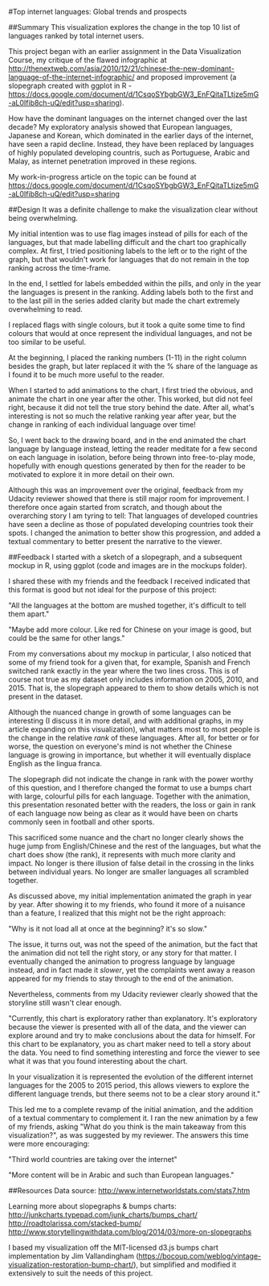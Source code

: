 #Top internet languages: Global trends and prospects

##Summary
This visualization explores the change in the top 10 list of languages ranked by total internet users.

This project began with an earlier assignment in the Data Visualization Course, my critique of the flawed infographic at http://thenextweb.com/asia/2010/12/21/chinese-the-new-dominant-language-of-the-internet-infographic/ and proposed improvement (a slopegraph created with ggplot in R - https://docs.google.com/document/d/1CsqoSYbgbGW3_EnFQitaTLtjze5mG-aL0Ifib8ch-uQ/edit?usp=sharing).

How have the dominant languages on the internet changed over the last decade? My exploratory analysis showed that European languages, Japanese and Korean, which dominated in the earlier days of the internet, have seen a rapid decline. Instead, they have been replaced by languages of highly populated developing countris, such as Portuguese, Arabic and Malay, as internet penetration improved in these regions.  

My work-in-progress article on the topic can be found at https://docs.google.com/document/d/1CsqoSYbgbGW3_EnFQitaTLtjze5mG-aL0Ifib8ch-uQ/edit?usp=sharing

##Design
It was a definite challenge to make the visualization clear without being overwhelming.

My initial intention was to use flag images instead of pills for each of the languages, but that made labelling difficult and the chart too graphically complex. At first, I tried positioning labels to the left or to the right of the graph, but that wouldn't work for languages that do not remain in the top ranking across the time-frame.

In the end, I settled for labels embedded within the pills, and only in the year the languages is present in the ranking. Adding labels both to the first and to the last pill in the series added clarity but made the chart extremely overwhelming to read.

I replaced flags with single colours, but it took a quite some time to find colours that would at once represent the individual languages, and not be too similar to be useful.

At the beginning, I placed the ranking numbers (1-11) in the right column besides the graph, but later replaced it with the % share of the language as I found it to be much more useful to the reader.

When I started to add animations to the chart, I first tried the obvious, and animate the chart in one year after the other. This worked, but did not feel right, because it did not tell the true story behind the date. After all, what's interesting is not so much the relative ranking year after year, but the change in ranking of each individual language over time!

So, I went back to the drawing board, and in the end animated the chart language by language instead, letting the reader meditate for a few second on each language in isolation, before being thrown into free-to-play mode, hopefully with enough questions generated by then for the reader to be motivated to explore it in more detail on their own.

Although this was an improvement over the original, feedback from my Udacity reviewer showed that there is still major room for improvement. I therefore once again started from scratch, and though about the overarching story I am tyring to tell: That languages of developed countries have seen a decline as those of populated developing countries took their spots. I changed the animation to better show this progression, and added a textual commentary to better present the narrative to the viewer.

##Feedback
I started with a sketch of a slopegraph, and a subsequent mockup in R, using ggplot (code and images are in the mockups folder).

I shared these with my friends and the feedback I received indicated that this format is good but not ideal for the purpose of this project:

"All the languages at the bottom are mushed together, it's difficult to tell them apart."

"Maybe add more colour. Like red for Chinese on your image is good, but could be the same for other langs."

From my conversations about my mockup in particular, I also noticed that some of my friend took for a given that, for example, Spanish and French switched rank exactly in the year where the two lines cross. This is of course not true as my dataset only includes information on 2005, 2010, and 2015. That is, the slopegraph appeared to them to show details which is not present in the dataset.

Although the nuanced change in growth of some languages can be interesting (I discuss it in more detail, and with additional graphs, in my article expanding on this visualization), what matters most to most people is the change in the relative *rank* of these languages. After all, for better or for worse, the question on everyone's mind is not whether the Chinese language is growing in importance, but whether it will eventually displace English as the lingua franca.

The slopegraph did not indicate the change in rank with the power worthy of this question, and I therefore changed the format to use a bumps chart with large, colourful pills for each language. Together with the animation, this presentation resonated better with the readers, the loss or gain in rank of each language now being as clear as it would have been on charts commonly seen in football and other sports.

This sacrificed some nuance and the chart no longer clearly shows the huge jump from English/Chinese and the rest of the languages, but what the chart does show (the rank), it represents with much more clarity and impact. No longer is there illusion of false detail in the crossing in the links between individual years. No longer are smaller languages all scrambled together.

As discussed above, my initial implementation animated the graph in year by year. After showing it to my friends, who found it more of a nuisance than a feature, I realized that this might not be the right approach:

"Why is it not load all at once at the beginning? it's so slow." 

The issue, it turns out, was not the speed of the animation, but the fact that the animation did not tell the right story, or any story for that matter. I eventually changed the animation to progress language by language instead, and in fact made it *slower*, yet the complaints went away a reason appeared for my friends to stay through to the end of the animation.

Nevertheless, comments from my Udacity reviewer clearly showed that the storyline still wasn't clear enough.

"Currently, this chart is exploratory rather than explanatory. It's exploratory because the viewer is presented with all of the data, and the viewer can explore around and try to make conclusions about the data for himself. For this chart to be explanatory, you as chart maker need to tell a story about the data. You need to find something interesting and force the viewer to see what it was that you found interesting about the chart.

In your visualization it is represented the evolution of the different internet languages for the 2005 to 2015 period, this allows viewers to explore the different language trends, but there seems not to be a clear story around it."

This led me to a complete revamp of the initial animation, and the addition of a textual commentary to complement it. I ran the new animation by a few of my friends, asking "What do you think is the main takeaway from this visualization?", as was suggested by my reviewer. The answers this time were more encouraging:

"Third world countries are taking over the internet"

"More content will be in Arabic and such than European languages."

##Resources
Data source:
http://www.internetworldstats.com/stats7.htm

Learning more about slopegraphs & bumps charts:
http://junkcharts.typepad.com/junk_charts/bumps_chart/
http://roadtolarissa.com/stacked-bump/
http://www.storytellingwithdata.com/blog/2014/03/more-on-slopegraphs

I based my visualization off the MIT-licensed d3.js bumps chart implementation by Jim Vallandingham (https://bocoup.com/weblog/vintage-visualization-restoration-bump-chart/), but simplified and modified it extensively to suit the needs of this project.